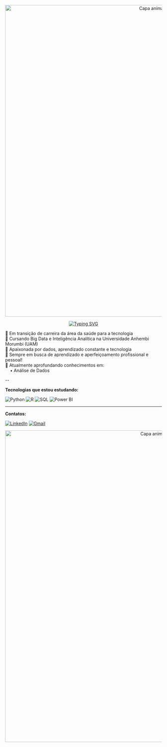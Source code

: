 <!-- Capa animada superior -->
<p align="center">
  <img src="https://capsule-render.vercel.app/api?type=waving&color=F7C8D4&height=120&section=header" alt="Capa animada superior" width="1000" />
</p>

<!-- Texto animado central -->
<p align="center">
  <a href="https://git.io/typing-svg">
    <img src="https://readme-typing-svg.demolab.com?font=Fira+Code&weight=500&size=22&pause=1000&color=F7C8D4&width=500&height=55&lines=Ol%C3%A1+%F0%9F%91%8B;Bem-vindo(a)+ao+meu+reposit%C3%B3rio!;%3A%29" alt="Typing SVG" />
  </a>
</p>





<!-- Sobre você -->
<p align="left">
📌 Em transição de carreira da área da saúde para a tecnologia<br>
📌 Cursando Big Data e Inteligência Analítica na Universidade Anhembi Morumbi (UAM)<br>
📌 Apaixonada por dados, aprendizado constante e tecnologia<br>
📌 Sempre em busca de aprendizado e aperfeiçoamento profissional e pessoal!<br>
📌 Atualmente aprofundando conhecimentos em:<br>&nbsp;&nbsp;&nbsp;&nbsp;• Análise de Dados<br>
</p>


--


<!-- Tecnologias -->
**Tecnologias que estou estudando:**

![Python](https://img.shields.io/badge/Python-3776AB?style=for-the-badge&logo=python&logoColor=white)
![R](https://img.shields.io/badge/R-276DC3?style=for-the-badge&logo=r&logoColor=white)
![SQL](https://img.shields.io/badge/SQL-4479A1?style=for-the-badge&logo=postgresql&logoColor=white)
![Power BI](https://img.shields.io/badge/PowerBI-F2C811?style=for-the-badge&logo=powerbi&logoColor=black)


---


<!-- Contatos -->
**Contatos:**

[![LinkedIn](https://img.shields.io/badge/LinkedIn-0A66C2?style=for-the-badge&logo=linkedin&logoColor=white)](https://www.linkedin.com/in/seu-usuario-aqui)
[![Gmail](https://img.shields.io/badge/Gmail-D14836?style=for-the-badge&logo=gmail&logoColor=white)](mailto:seuemail@gmail.com)





<!-- Capa animada inferior -->
<p align="center">
  <img src="https://capsule-render.vercel.app/api?type=waving&color=F7C8D4&height=120&section=footer" alt="Capa animada inferior" width="1000" />
</p>

